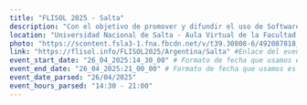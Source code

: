 ```yaml
---
title: "FLISOL 2025 - Salta"
description: "Con el objetivo de promover y difundir el uso de Software Libre, el próximo 26 de abril de 2025 se llevará a cabo el Festival Latinoamericano de Instalación de Software Libre en la CIUDAD DE SALTA. - a las 14:30 hrs - Universidad Nacional de Salta - AULA VIRTUAL de la FACULTAD DE CS EXACTAS"
location: "Universidad Nacional de Salta - Aula Virtual de la Facultad de Ciencias Exactas"
photo: "https://scontent.fsla3-1.fna.fbcdn.net/v/t39.30808-6/492087818_122105157542835698_7167387039919819947_n.jpg?_nc_cat=107&ccb=1-7&_nc_sid=127cfc&_nc_ohc=Q3i0XfWFsnYQ7kNvwE2VDw3&_nc_oc=Admv5SdB2xs6FBrcgsM5yF3B3DcFfW-aPM5LvYvjJIXr4lE3B6J01XAwcXd638Ad1go&_nc_zt=23&_nc_ht=scontent.fsla3-1.fna&_nc_gid=1plhb-OqGA51rXwhNKDTkQ&oh=00_AfGL5vnaS6KUmFDbOhlrOI1q_5LXQPLLGKasp5TMJDH9nw&oe=6807E721" #Enlace del banner
link: "https://flisol.info/FLISOL2025/Argentina/Salta" #Enlace del evento
event_start_date: "26_04_2025:14_30_00" # Formato de fecha que usamos es dd_MM_yyyy:hh_mm_ss | dia_mes_año:hora_minuto_segundo
event_end_date: "26_04_2025:21_00_00" # Formato de fecha que usamos es dd_MM_yyyy:hh_mm_ss | dia_mes_año:hora_minuto_segundo
event_date_parsed: "26/04/2025"
event_hours_parsed: "14:30 - 21:00"
---
```

